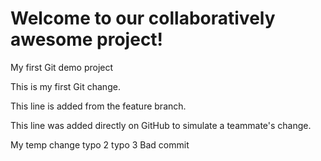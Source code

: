 # Welcome to our collaboratively awesome project!
My first Git demo project

This is my first Git change.

This line is added from the feature branch.

This line was added directly on GitHub to simulate a teammate's change.

My temp change
typo 2
typo 3
Bad commit
